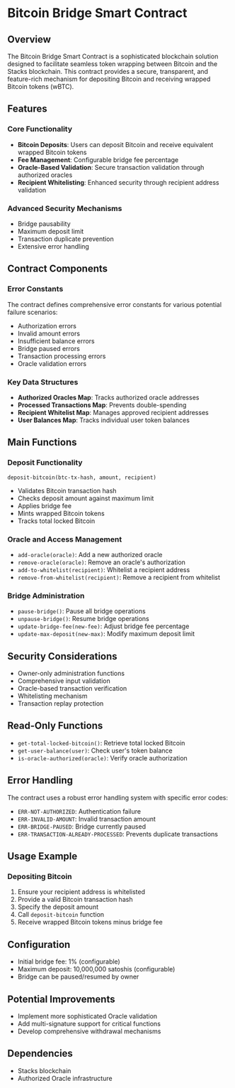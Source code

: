 # Bitcoin Bridge Smart Contract

## Overview

The Bitcoin Bridge Smart Contract is a sophisticated blockchain solution designed to facilitate seamless token wrapping between Bitcoin and the Stacks blockchain. This contract provides a secure, transparent, and feature-rich mechanism for depositing Bitcoin and receiving wrapped Bitcoin tokens (wBTC).

## Features

### Core Functionality

- **Bitcoin Deposits**: Users can deposit Bitcoin and receive equivalent wrapped Bitcoin tokens
- **Fee Management**: Configurable bridge fee percentage
- **Oracle-Based Validation**: Secure transaction validation through authorized oracles
- **Recipient Whitelisting**: Enhanced security through recipient address validation

### Advanced Security Mechanisms

- Bridge pausability
- Maximum deposit limit
- Transaction duplicate prevention
- Extensive error handling

## Contract Components

### Error Constants

The contract defines comprehensive error constants for various potential failure scenarios:

- Authorization errors
- Invalid amount errors
- Insufficient balance errors
- Bridge paused errors
- Transaction processing errors
- Oracle validation errors

### Key Data Structures

- **Authorized Oracles Map**: Tracks authorized oracle addresses
- **Processed Transactions Map**: Prevents double-spending
- **Recipient Whitelist Map**: Manages approved recipient addresses
- **User Balances Map**: Tracks individual user token balances

## Main Functions

### Deposit Functionality

`deposit-bitcoin(btc-tx-hash, amount, recipient)`

- Validates Bitcoin transaction hash
- Checks deposit amount against maximum limit
- Applies bridge fee
- Mints wrapped Bitcoin tokens
- Tracks total locked Bitcoin

### Oracle and Access Management

- `add-oracle(oracle)`: Add a new authorized oracle
- `remove-oracle(oracle)`: Remove an oracle's authorization
- `add-to-whitelist(recipient)`: Whitelist a recipient address
- `remove-from-whitelist(recipient)`: Remove a recipient from whitelist

### Bridge Administration

- `pause-bridge()`: Pause all bridge operations
- `unpause-bridge()`: Resume bridge operations
- `update-bridge-fee(new-fee)`: Adjust bridge fee percentage
- `update-max-deposit(new-max)`: Modify maximum deposit limit

## Security Considerations

- Owner-only administration functions
- Comprehensive input validation
- Oracle-based transaction verification
- Whitelisting mechanism
- Transaction replay protection

## Read-Only Functions

- `get-total-locked-bitcoin()`: Retrieve total locked Bitcoin
- `get-user-balance(user)`: Check user's token balance
- `is-oracle-authorized(oracle)`: Verify oracle authorization

## Error Handling

The contract uses a robust error handling system with specific error codes:

- `ERR-NOT-AUTHORIZED`: Authentication failure
- `ERR-INVALID-AMOUNT`: Invalid transaction amount
- `ERR-BRIDGE-PAUSED`: Bridge currently paused
- `ERR-TRANSACTION-ALREADY-PROCESSED`: Prevents duplicate transactions

## Usage Example

### Depositing Bitcoin

1. Ensure your recipient address is whitelisted
2. Provide a valid Bitcoin transaction hash
3. Specify the deposit amount
4. Call `deposit-bitcoin` function
5. Receive wrapped Bitcoin tokens minus bridge fee

## Configuration

- Initial bridge fee: 1% (configurable)
- Maximum deposit: 10,000,000 satoshis (configurable)
- Bridge can be paused/resumed by owner

## Potential Improvements

- Implement more sophisticated Oracle validation
- Add multi-signature support for critical functions
- Develop comprehensive withdrawal mechanisms

## Dependencies

- Stacks blockchain
- Authorized Oracle infrastructure
